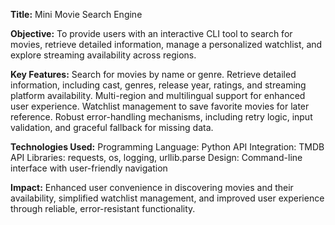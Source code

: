 **Title:**
Mini Movie Search Engine

**Objective:**
To provide users with an interactive CLI tool to search for movies, retrieve detailed information, manage a personalized watchlist, and explore streaming availability across regions.

**Key Features:**
Search for movies by name or genre.
Retrieve detailed information, including cast, genres, release year, ratings, and streaming platform availability.
Multi-region and multilingual support for enhanced user experience.
Watchlist management to save favorite movies for later reference.
Robust error-handling mechanisms, including retry logic, input validation, and graceful fallback for missing data.

**Technologies Used:**
Programming Language: Python
API Integration: TMDB API
Libraries: requests, os, logging, urllib.parse
Design: Command-line interface with user-friendly navigation

**Impact:**
Enhanced user convenience in discovering movies and their availability, simplified watchlist management, and improved user experience through reliable, error-resistant functionality.
